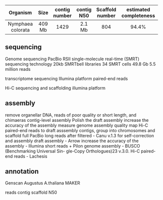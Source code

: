 | Organism | Size | contig<br>number | contig<br>N50 | Scaffold<br>number | estimated completeness | 
| :------------: | :------------: |  :------------: | :------------: | :------------: | :------------: | 
|Nymphaea colorata|409 Mb| 1429 | 2.1 Mb| 804 | 94.4%

## sequencing
Genome sequencing
PacBio RSII single-molecule real-time (SMRT) sequencing technology
20kb SMRTbell libraries
34 SMRT cells
49.8 Gb 5.5 million reads

transcriptome sequencing 
Illumina platform 
paired-end reads

Hi-C sequencing and scaffolding 
illumina platform

## assembly
remove organellar DNA, reads of poor quality or short length, and chimaeras 
contig-level assembly 
Polish the draft assembly
increase the accuracy of the assembly
measure genome assembly quality
map Hi-C paired-end reads to draft asssembly contigs, group into chromosomes and scaffold 
full PacBio long reads after filtered - Canu v.1.3 for self-correction and assembly 
draft assembly - Arrow
increase the accuracy of the assembly - Illumina short reads + Pilon
genome assembly - BUSCO (Benchmarking Universal Sin-
gle-Copy Orthologues)23 v.3.0.
Hi-C paired-end reads - Lachesis

## annotation
Genscan
Augustus A.thaliana
MAKER

reads 
contig
scaffold
N50
<!--stackedit_data:
eyJoaXN0b3J5IjpbMjM0MDQzMjI3LDI1OTQxNDU3NSwtMzQyOD
E0NTAxLDEwMzg5Nzc3NzEsMjAzNDMwMDE5NCwtNzI2MjgxMTAx
LDYzMzUxNTIxMCwxMzU2MTg0MjUxLC0xNTM0MjcyMTgxLDE0OT
UxMDU0MjAsLTIwMzc1Mjc0MiwtMTUwNDMzNDExMywtNjQ2NDg1
NDMxLDQ5NzgxODgxMF19
-->